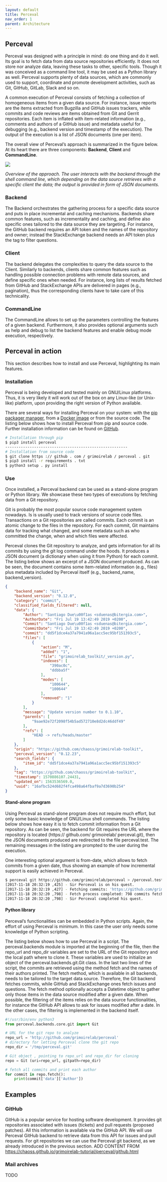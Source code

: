 ```yaml
---
layout: default
title: Perceval
nav_order: 1
parent: Architecture
---
```


## Perceval

Perceval was designed with a principle in mind: do one thing and do it well. Its goal is to fetch data from data source repositories efficiently. It does not store nor analyze data, leaving these tasks to other, specific tools. Though it was conceived as a command line tool, it may be used as a Python library as well.
Perceval supports plenty of data sources, which are commonly used to support, coordinate and promote development activities, such as Git, GitHub, GitLab, Slack and so on.

A common execution of Perceval consists of fetching a collection of homogeneous items from a given data source. For instance, issue reports are the items extracted from Bugzilla and GitHub
issues trackers, while commits and code reviews are items obtained from Git and Gerrit repositories. Each item is inflated with item-related information (e.g., comments and authors of a GitHub issue)
and metadata useful for debugging (e.g., backend version and timestamp of the execution). The output of the execution is a list of JSON documents (one per item).

The overall view of Perceval’s approach is summarized in the figure below. At its heart there are three components: **Backend**, **Client** and **CommandLine**.

![](../../assets/perceval-json.png)

*Overview of the approach. The user interacts with the backend through the shell command line, which depending on the data source retrieves with a specific client the data; the output is provided in form of JSON documents.*

### Backend

The Backend orchestrates the gathering process for a specific data source and puts in place incremental and caching mechanisms. Backends share common features, such as incrementality and caching, and define also specific ones tailored to the data source they are targeting. For instance, the GitHub backend requires an API token and the names of the repository and owner; instead the StackExchange backend needs an API token plus the tag to filter questions.

### Client

The backend delegates the complexities to query the data source to the Client. Similarly to backends, clients share common features such as handling possible connection problems with remote data sources, and define specific ones when needed. For instance, long lists of results fetched from GitHub and StackExchange APIs are delivered in pages (e.g., pagination), thus the corresponding clients have to take care of this technicality.

### CommandLine

The CommandLine allows to set up the parameters controlling the features of a given backend. Furthermore, it also provides optional arguments such as help and debug to list the backend features and enable debug mode execution, respectively.

## Perceval in action

This section describes how to install and use Perceval, highlighting its main features.

### Installation

Perceval is being developed and tested mainly on GNU/Linux platforms. Thus, it is very likely it will work out of the box on
any Linux-like (or Unix-like) platform, upon providing the right version of Python available.

There are several ways for installing Perceval on your system: with the [pip packager manager](https://pypi.org/project/perceval/), from a [Docker image](https://github.com/chaoss/grimoirelab-perceval/tree/master/docker/images) or from the
source code. The listing below shows how to install Perceval from pip and source code. Further installation information can be found on [GitHub](https://github.com/grimoirelab/perceval).

```bash
# Installation through pip
$ pip3 install perceval
-------------------------------------------------------
# Installation from source code
$ git clone https :// github . com / grimoirelab / perceval . git
$ pip3 install -r requirements . txt
$ python3 setup . py install
```

### Use

Once installed, a Perceval backend can be used as a stand-alone program or Python library. We showcase these two types of executions by fetching data from a Git repository.

Git is probably the most popular source code management system nowadays. Is is usually used to track versions of source code files. Transactions on a Git repositories are called commits. Each
commit is an atomic change to the files in the repository. For each commit, Git maintains data for tracking what changed, and some metadata such as who committed the change, when and which files
were affected.

Perceval clones the Git repository to analyze, and gets information for all its commits by using the git log command under the hoods. It produces a JSON document (a dictionary when using
it from Python) for each commit. The listing below shows an excerpt of a JSON document produced. As can be seen, the document contains some item-related information (e.g., files) plus metadata included by Perceval itself (e.g., backend_name, backend_version).

```json
{
    "backend_name": "Git",
    "backend_version": "0.12.0",
    "category": "commit",
    "classified_fields_filtered": null,
    "data": {
        "Author": "Santiago Due\u00f1as <sduenas@bitergia.com>",
        "AuthorDate": "Fri Jul 19 13:42:49 2019 +0200",
        "Commit": "Santiago Due\u00f1as <sduenas@bitergia.com>",
        "CommitDate": "Fri Jul 19 13:42:49 2019 +0200",
        "commit": "dd5f1dce4a37a7941a96a1acc5ec95bf151393c5",
        "files": [
            {
                "action": "M",
                "added": "1",
                "file": "grimoirelab_toolkit/_version.py",
                "indexes": [
                    "390ac0c",
                    "ddbba5f"
                ],
                "modes": [
                    "100644",
                    "100644"
                ],
                "removed": "1"
            }
        ],
        "message": "Update version number to 0.1.10",
        "parents": [
            "9aae92e72f2098f54b5ad572710e8d2dc46ddf49"
        ],
        "refs": [
            "HEAD -> refs/heads/master"
        ]
    },
    "origin": "https://github.com/chaoss/grimoirelab-toolkit",
    "perceval_version": "0.12.23",
    "search_fields": {
        "item_id": "dd5f1dce4a37a7941a96a1acc5ec95bf151393c5"
    },
    "tag": "https://github.com/chaoss/grimoirelab-toolkit",
    "timestamp": 1570886107.24431,
    "updated_on": 1563536569.0,
    "uuid": "16afbc524d682f4fca498a64fbaf9a7d3690b254"
}
```

#### Stand-alone program

Using Perceval as stand-alone program does not require much effort, but only some basic knowledge of GNU/Linux shell commands. The listing below shows how easy it is to
fetch commit information from a Git repository. As can be seen, the backend for Git requires the URL where the repository is located (https:// github.com/ grimoirelab/ perceval.git), then the JSON
documents produced are redirected to the file perceval.test. The remaining messages in the listing are prompted to the user during
the execution.

One interesting optional argument is from-date, which allows to fetch commits from a given date, thus showing an example of how incremental support is easily achieved in Perceval.

```bash
$ perceval git https://github.com/grimoirelab/perceval > /perceval.test
[2017-11-18 20:32:19 ,425] - Sir Perceval is on his quest.
[2017-11-18 20:32:19 ,427] - Fetching commits: 'https://github.com/grimoirelab/perceval' git repository from 1970-01-01 00:00:00+00:00; all branches
[2017-11-18 20:32:20 ,798] - Fetch process completed: 798 commits fetched
[2017-11-18 20:32:20 ,798] - Sir Perceval completed his quest.
```

#### Python library

Perceval’s functionalities can be embedded in Python scripts. Again, the effort of using Perceval is minimum. In this case the user only needs some knowledge of Python scripting.

The listing below shows how to use Perceval in a script. The perceval.backends module is imported at the beginning of the file, then the repo_url and repo_dir variables are set to the URL of the Git
repository and the local path where to clone it. These variables are used to initialize an object of the perceval.backends.git.Git class. In the last two lines of the script, the commits are retrieved using
the method fetch and the names of their authors printed. The fetch method, which is available in all backends, needs to be tailored to the target data source. Therefore, the Git backend fetches commits,
while GitHub and StackExchange ones fetch issues and questions. The fetch method optionally accepts a Datetime object to gather only those items in the data source modified after a given date.
When possible, the filtering of the items relies on the data source functionalities, for instance the GitHub API allows to ask for issues modified after a date. In the other cases, the filtering is implemented
in the backend itself.

```python
#!/usr/bin/env python3
from perceval.backends.core.git import Git

# URL for the git repo to analyze
repo_url = 'http://github.com/grimoirelab/perceval'
# directory for letting Perceval clone the git repo
repo_dir = '/tmp/perceval.git'

# Git object , pointing to repo_url and repo_dir for cloning
repo = Git (uri=repo_url, gitpath=repo_dir)

# fetch all commits and print each author
for commit in repo.fetch():
    print(commit['data']['Author'])
```

## Examples

### GitHub
GitHub is a popular service for hosting software development. It provides git repositories associated with issues (tickets) and pull requests (proposed patches). All this information is available via the GitHub API. We will use Perceval GitHub backend to retrieve data from this API for issues and pull requests. For git repositories we can use the Perceval git backend, as we already introduced in the previous section.
ADD CONTENT FROM https://chaoss.github.io/grimoirelab-tutorial/perceval/github.html

### Mail archives
TODO

